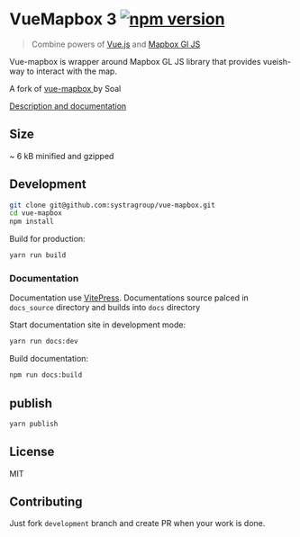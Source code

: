 # VueMapbox 3 [![npm version](https://badge.fury.io/js/vue-mapbox3.svg)](https://badge.fury.io/js/vue-mapbox3)

> Combine powers of [Vue.js](https://vuejs.org/) and [Mapbox Gl JS](https://mapbox.com/mapbox-gl-js)

Vue-mapbox is wrapper around Mapbox GL JS library that provides vueish-way to interact with the map.

A fork of [vue-mapbox ](github.com/soal/vue-mapbox) by Soal

[Description and documentation](https://systragroup.github.io/vue-mapbox/)

## Size

~ 6 kB minified and gzipped



## Development

```sh
git clone git@github.com:systragroup/vue-mapbox.git
cd vue-mapbox
npm install
```

Build for production:

```sh
yarn run build
```

### Documentation

Documentation use [VitePress](https://vitepress.dev/).
Documentations source palced in `docs_source` directory and builds into `docs` directory

Start documentation site in development mode:

```sh
yarn run docs:dev
```

Build documentation:

```sh
npm run docs:build
```

## publish 

```sh
yarn publish
```

## License

MIT

## Contributing

Just fork `development` branch and create PR when your work is done.
